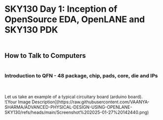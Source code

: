 # SKY130 Day 1: Inception of OpenSource EDA, OpenLANE and SKY130 PDK
## <br> How to Talk to Computers
### <br> Introduction to QFN - 48 package, chip, pads, core, die and IPs
<br>
<br> Let us take an example of a typical circuitary board (arduino board). 
<br> ![Your Image Description](https://raw.githubusercontent.com/VAANYA-SHARMA/ADVANCED-PHYSICAL-DESIGN-USING-OPENLANE-SKY130/refs/heads/main/Screenshot%202025-01-27%20142440.png)
 
